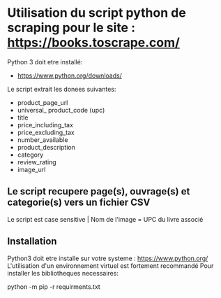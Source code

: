 Utilisation du script python de scraping pour le site : https://books.toscrape.com/
===================================================================================

Python 3 doit etre installé:
* https://www.python.org/downloads/

Le script extrait les donees suivantes:
* product_page_url
* universal_ product_code (upc)
* title
* price_including_tax
* price_excluding_tax
* number_available
* product_description
* category
* review_rating
* image_url


Le script recupere page(s), ouvrage(s) et categorie(s) vers un fichier CSV
--------------------------------------------------------------------------

Le script est case sensitive | Nom de l'image = UPC du livre associé


Installation
------------
Python3 doit etre installe sur votre systeme : https://www.python.org/
L'utilisation d'un environnement virtuel est fortement recommandé
Pour installer les bibliotheques necessaires:

python -m pip -r requirments.txt
